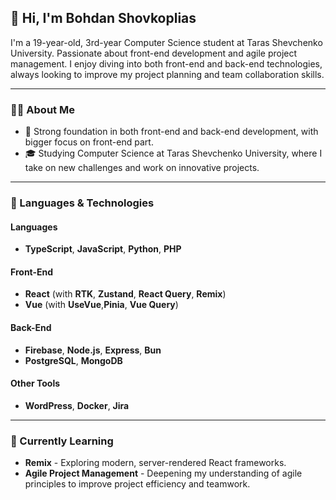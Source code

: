 ## 👋 Hi, I'm Bohdan Shovkoplias

I'm a 19-year-old, 3rd-year Computer Science student at Taras Shevchenko University. Passionate about front-end development and agile project management. I enjoy diving into both front-end and back-end technologies, always looking to improve my project planning and team collaboration skills.

---

### 👨‍💻 About Me
- 💼 Strong foundation in both front-end and back-end development, with bigger focus on front-end part.
- 🎓 Studying Computer Science at Taras Shevchenko University, where I take on new challenges and work on innovative projects.

---

### 🔧 Languages & Technologies

#### Languages
- **TypeScript**, **JavaScript**, **Python**, **PHP**

#### Front-End
- **React** (with **RTK**, **Zustand**, **React Query**, **Remix**)
- **Vue** (with **UseVue**,**Pinia**, **Vue Query**)

#### Back-End
- **Firebase**, **Node.js**, **Express**, **Bun**
- **PostgreSQL**, **MongoDB**

#### Other Tools
- **WordPress**, **Docker**, **Jira**

---

### 🌱 Currently Learning
- **Remix** - Exploring modern, server-rendered React frameworks.
- **Agile Project Management** - Deepening my understanding of agile principles to improve project efficiency and teamwork.
<!--
**Bobr2004/Bobr2004** is a ✨ _special_ ✨ repository because its `README.md` (this file) appears on your GitHub profile.

Here are some ideas to get you started:

- 🔭 I’m currently working on ...
- 🌱 I’m currently learning ...
- 👯 I’m looking to collaborate on ...
- 🤔 I’m looking for help with ...
- 💬 Ask me about ...
- 📫 How to reach me: ...
- 😄 Pronouns: ...
- ⚡ Fun fact: ...
-->
